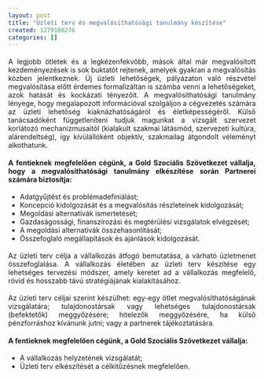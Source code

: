 ```yaml
---
layout: post
title: "Üzleti terv és megvalósíthatósági tanulmány készítése"
created: 1279108276
categories: []
---
```

<p style="margin-top: 0.19in; margin-bottom: 0.19in; text-align: justify;">A legjobb ötletek és a legkézenfekvőbb, mások által már megvalósított kezdeményezések is sok buktatót rejtenek, amelyek gyakran a megvalósítás közben jelentkeznek. Új üzleti lehetőségek, pályázaton való részvétel megvalósítása előtt érdemes formalizáltan is számba venni a lehetőségeket, azok hatását és kockázati tényezőit. A megvalósíthatósági tanulmány lényege, hogy megalapozott információval szolgáljon a cégvezetés számára az üzleti lehetőség kiaknázhatóságáról és életképességéről. Külső tanácsadóként függetleníteni tudjuk magunkat a vizsgált szervezet korlátozó mechanizmusaitól (kialakult szakmai látásmód, szervezeti kultúra, alárendeltség), így kívülállóként objektív, szakmailag átgondolt véleményt alkothatunk.</p> <p style="margin-top: 0.19in; margin-bottom: 0.19in; text-align: justify;"><strong>A fentieknek megfelelően cégünk, a Gold Szociális Szövetkezet vállalja, hogy a megvalósíthatósági tanulmány elkészítése során Partnerei számára biztosítja:</strong></p> <ul style="text-align: justify;"><li>Adatgyűjtést 	és problémadefiniálást;</li><li>Koncepció kidolgozását és a 	megvalósítás részleteinek kidolgozását;</li><li>Megoldási alternatívák 	ismertetését;</li><li>Gazdaságossági, finanszírozási 	és megtérülési vizsgálatok elvégzését;</li><li>A megoldási alternatívák 	összehasonlítását;</li><li> Összefoglaló megállapítások 	és ajánlások kidolgozását.</li></ul> <p style="margin-top: 0.19in; margin-bottom: 0.19in; text-align: justify;">Az üzleti terv célja a vállalkozás átfogó bemutatása, a várható üzletmenet összefoglalása. A vállalkozás életében az üzleti terv készítése egy lehetséges tervezési módszer, amely keretet ad a vállalkozás megfelelő, rövid és hosszabb távú stratégiájának kialakításához.</p> <p style="margin-top: 0.19in; margin-bottom: 0.19in; text-align: justify;">Az üzleti terv céljai szerint készülhet: egy-egy ötlet megvalósíthatóságának vizsgálatára; tulajdonostársak vagy lehetséges tulajdonostársak (befektetők) meggyőzésére; hitelezők meggyőzésére, ha külső pénzforráshoz kívánunk jutni; vagy a partnerek tájékoztatására.</p> <p style="margin-top: 0.19in; margin-bottom: 0.19in; text-align: justify;"><strong>A fentieknek megfelelően cégünk, a Gold Szociális Szövetkezet vállalja:</strong></p> <ul style="text-align: justify;"><li>A vállalkozás 	helyzetének vizsgálatát;</li><li> Üzleti terv elkészítését a 	célkitűzésnek megfelelően.</li></ul> <p style="margin-top: 0.19in; margin-bottom: 0.19in; text-align: justify;"><br><br></p>
